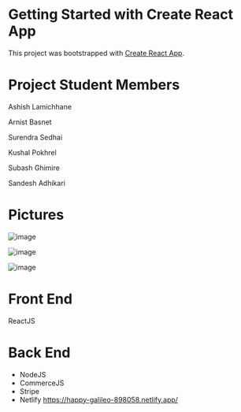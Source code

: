 # Getting Started with Create React App

This project was bootstrapped with [Create React App](https://github.com/facebook/create-react-app).

# Project Student Members

Ashish Lamichhane

Arnist Basnet 

Surendra Sedhai

Kushal Pokhrel

Subash Ghimire

Sandesh Adhikari

# Pictures


![image](https://user-images.githubusercontent.com/88568118/128609692-d33a142b-9c45-40d1-9127-a8265de33859.png)

![image](https://user-images.githubusercontent.com/88568118/128609702-598d9df5-7d2f-4b35-b1b9-84bd83060241.png)

![image](https://user-images.githubusercontent.com/88568118/128609705-5fac1df0-258f-4391-8b86-bacf615663b6.png)

# Front End

ReactJS

# Back End
- NodeJS
- CommerceJS
- Stripe
- Netlify
https://happy-galileo-898058.netlify.app/
